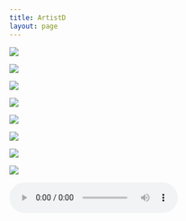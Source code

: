 ```yaml
---
title: ArtistD
layout: page
---
```


![](https://dl.dropboxusercontent.com/u/8272421/ArtistD/008.jpg)

![](https://dl.dropboxusercontent.com/u/8272421/ArtistD/007.jpg)

![](https://dl.dropboxusercontent.com/u/8272421/ArtistD/006.jpg)

![](https://dl.dropboxusercontent.com/u/8272421/ArtistD/005.jpg)

![](https://dl.dropboxusercontent.com/u/8272421/ArtistD/004.jpg)

![](https://dl.dropboxusercontent.com/u/8272421/ArtistD/003.jpg)

![](https://dl.dropboxusercontent.com/u/8272421/ArtistD/002.jpg)

![](https://dl.dropboxusercontent.com/u/8272421/ArtistD/001.jpg)


<audio controls autoplay>
      <source type="audio/mp3" src="https://dl.dropboxusercontent.com/u/8272421/a_little_love.mp3">
      <source type="audio/ogg" src="https://dl.dropboxusercontent.com/u/8272421/a_little_love.ogg">
      <embed src="https://dl.dropboxusercontent.com/u/8272421/a_little_love.mp3" type="audio/mp3" width="300" 
      height="100"/>
</audio>

